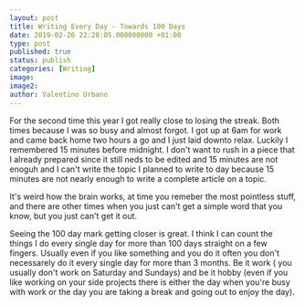 ```yaml
---
layout: post
title: Writing Every Day - Towards 100 Days
date: 2019-02-26 22:28:05.000000000 +01:00
type: post
published: true
status: publish
categories: [Writing]
image:
image2:
author: Valentino Urbano
---
```


For the second time this year I got really close to losing the streak. Both times because I was so busy and almost forgot. I got up at 6am for work and came back home two hours a go and I just laid downto relax. Luckily I remembered 15 minutes before midnight. I don't want to rush in a piece that I already prepared since it still neds to be edited and 15 minutes are not enoguh and I can't write the topic I planned to write to day because 15 minutes are not nearly enough to write a complete article on a topic.

It's weird how the brain works, at time you remeber the most pointless stuff, and there are other times when you just can't get a simple word that you know, but you just can't get it out.

Seeing the 100 day mark getting closer is great. I think I can count the things I do every single day for more than 100 days straight on a few fingers. Usually even if you like something and you do it often you don't necessarely do it every single day for more than 3 months. Be it work ( you usually don't work on Saturday and Sundays) and be it hobby (even if you like working on your side projects there is either the day when you're busy with work or the day you are taking a break and going out to enjoy the day).
